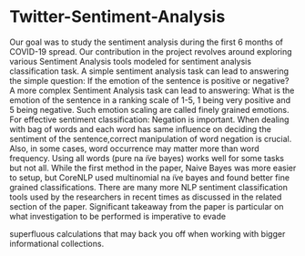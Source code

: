 # Twitter-Sentiment-Analysis

Our goal was to study the sentiment analysis during the
first 6 months of COVID-19 spread. Our contribution in the
project revolves around exploring various Sentiment Analysis
tools modeled for sentiment analysis classification task. A
simple sentiment analysis task can lead to answering the
simple question: If the emotion of the sentence is positive or
negative? A more complex Sentiment Analysis task can lead
to answering: What is the emotion of the sentence in a ranking
scale of 1-5, 1 being very positive and 5 being negative.
Such emotion scaling are called finely grained emotions.
For effective sentiment classification: Negation is important.
When dealing with bag of words and each word has same
influence on deciding the sentiment of the sentence,correct
manipulation of word negation is crucial. Also, in some cases,
word occurrence may matter more than word frequency. Using
all words (pure na ̈ıve bayes) works well for some tasks but
not all. While the first method in the paper, Naive Bayes was
more easier to setup, but CoreNLP used multinomial na ̈ıve
bayes and found better fine grained classifications. There are
many more NLP sentiment classification tools used by the
researchers in recent times as discussed in the related section
of the paper. Significant takeaway from the paper is particular
on what investigation to be performed is imperative to evade

superfluous calculations that may back you off when working
with bigger informational collections.

